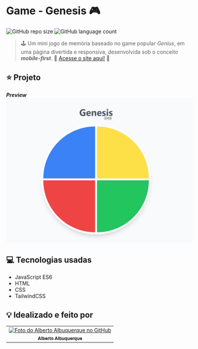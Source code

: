 # Game - Genesis 🎮

![GitHub repo size](https://img.shields.io/github/repo-size/allbertuu/game-genesis?style=for-the-badge)
![GitHub language count](https://img.shields.io/github/languages/count/allbertuu/game-genesis?style=for-the-badge)

> 🕹 Um mini jogo de memória baseado no game popular _Genius_, em uma página divertida e responsiva, desenvolvida sob o conceito ***mobile-first***.
🚀 [Acesse o site aqui!](https://allbertuu.github.io/game-genesis/) 🚀  

## ⭐ Projeto
***Preview***  
<img src="./screenshots/banner.png" alt="Imagem de vizualização do site">  

## 💻 Tecnologias usadas
- JavaScript ES6
- HTML
- CSS
- TailwindCSS

## 💡 Idealizado e feito por

<table>
  <tr>
    <td align="center">
      <a href="https://www.github.com/allbertuu">
        <img src="https://avatars.githubusercontent.com/u/89992304?v=4" width="100px;" alt="Foto do Alberto Albuquerque no GitHub"/><br>
        <sub>
          <b>Alberto Albuquerque</b>
        </sub>
      </a>
    </td>
  </tr>
</table>